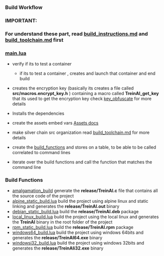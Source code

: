 ### Build Workflow
### IMPORTANT:
### For understand these part, read [build_instructions.md](/docs/build_instructions.md) and [build_toolchain.md](/docs/build_toolchain.md) first

### [main.lua](/build/main.lua)
- verify if its to test a container 
  - if its to test a container , creates and launch that container and end build

- creates the encryption key (basically its creates a file called **src/macros.encrypt_key.h** ) containing 
  a macro called **TreinAI_get_key** that its used to get the encryption key 
  check [key_obfuscate](https://github.com/OUIsolutions/key_obfuscate) for more details
  
- Installs the dependencies
- create the assets embed vars [Assets docs](/assets/docs/assets_embed_vars.md)
- make silver chain src organization read [build_toolchain.md](/assets/docs/build_toolchain.md) for more details
- create the [build_functions](/build/build_funcs.lua) and stores on a table, to be able to be called correlated to command lines
- iterate over the build functions and call the function that matches the command line

### Build Functions

- [amalgamation_build](/build/build/amalgamation_build.lua) generate the **release/TreinAI.c** file that contains all the source code of the project
- [alpine_static_build.lua](/build/build/alpine_static_build.lua) build the project using alpine linux and static linking and generates the **release/TreinAI.out** binary
- [debian_static_build.lua](/build/build/debian_static_build.lua) build the **release/TreinAI.deb** package
- [local_linux_build.lua](/build/build/local_linux_build.lua) build the project using the local linux and generates the **TreinAI** binary in the root folder of the project
- [rpm_static_build.lua](/build/build/rpm_static_build.lua) build the **release/TreinAI.rpm** package
- [windows64_build.lua](/build/build/windows64_build.lua) build the project using windows 64bits and generates the **release/TreinAI64.exe** binary
- [windowsi32_build.lua](/build/build/windowsi32_build.lua) build the project using windows 32bits and generates the **release/TreinAIi32.exe** binary
